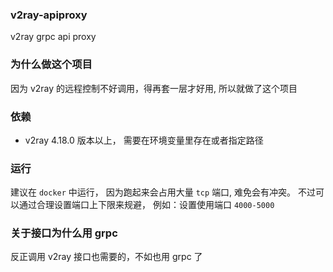 ### v2ray-apiproxy

v2ray grpc api proxy

### 为什么做这个项目

因为 v2ray 的远程控制不好调用，得再套一层才好用, 所以就做了这个项目

### 依赖

- v2ray 4.18.0 版本以上， 需要在环境变量里存在或者指定路径

### 运行

建议在 `docker` 中运行， 因为跑起来会占用大量 `tcp` 端口, 难免会有冲突。
不过可以通过合理设置端口上下限来规避， 例如：设置使用端口 `4000-5000`

### 关于接口为什么用 grpc

反正调用 v2ray 接口也需要的，不如也用 grpc 了
